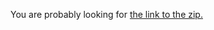 You are probably looking for [the link to the zip.](https://hamsda.github.io/OoTRMapTracker/ootrando_overworldmap_hamsda.zip)
